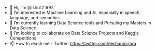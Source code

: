 - 👋 Hi, I’m @ishu121992
- 👀 I’m interested in Machine Learning and AI, especially in speech, language, and semantics. 
- 🌱 I’m currently learning Data Science tools and Pursuing my Masters in Data Science
- 💞️ I’m looking to collaborate on Data Science Projects and Kaggle Competitions
- 📫 How to reach me - Twitter: https://twitter.com/eeshanmishra

<!---
ishu121992/ishu121992 is a ✨ special ✨ repository because its `README.md` (this file) appears on your GitHub profile.
You can click the Preview link to take a look at your changes.
--->
